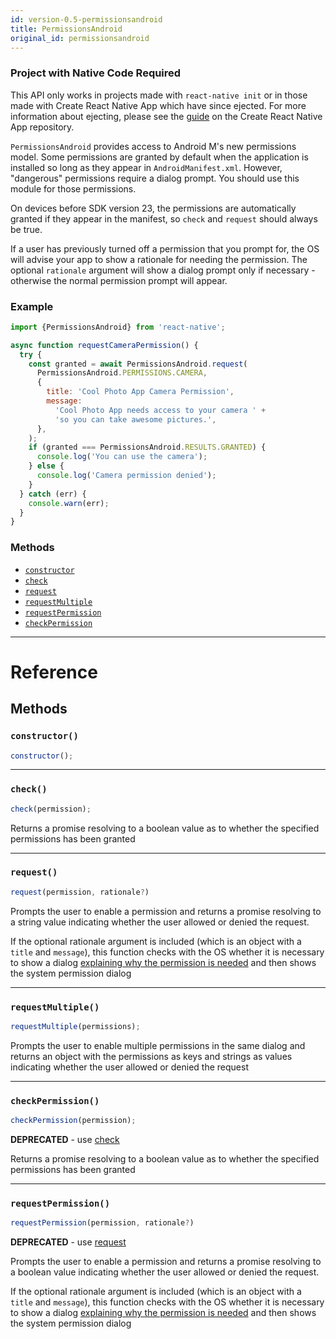 ```yaml
---
id: version-0.5-permissionsandroid
title: PermissionsAndroid
original_id: permissionsandroid
---
```


<div class="banner-crna-ejected">
  <h3>Project with Native Code Required</h3>
  <p>
    This API only works in projects made with <code>react-native init</code>
    or in those made with Create React Native App which have since ejected. For
    more information about ejecting, please see
    the <a href="https://github.com/react-community/create-react-native-app/blob/master/EJECTING.md" target="_blank">guide</a> on
    the Create React Native App repository.
  </p>
</div>

`PermissionsAndroid` provides access to Android M's new permissions model. Some permissions are granted by default when the application is installed so long as they appear in `AndroidManifest.xml`. However, "dangerous" permissions require a dialog prompt. You should use this module for those permissions.

On devices before SDK version 23, the permissions are automatically granted if they appear in the manifest, so `check` and `request` should always be true.

If a user has previously turned off a permission that you prompt for, the OS will advise your app to show a rationale for needing the permission. The optional `rationale` argument will show a dialog prompt only if necessary - otherwise the normal permission prompt will appear.

### Example

```javascript
import {PermissionsAndroid} from 'react-native';

async function requestCameraPermission() {
  try {
    const granted = await PermissionsAndroid.request(
      PermissionsAndroid.PERMISSIONS.CAMERA,
      {
        title: 'Cool Photo App Camera Permission',
        message:
          'Cool Photo App needs access to your camera ' +
          'so you can take awesome pictures.',
      },
    );
    if (granted === PermissionsAndroid.RESULTS.GRANTED) {
      console.log('You can use the camera');
    } else {
      console.log('Camera permission denied');
    }
  } catch (err) {
    console.warn(err);
  }
}
```

### Methods

* [`constructor`](permissionsandroid.md#constructor)
* [`check`](permissionsandroid.md#check)
* [`request`](permissionsandroid.md#request)
* [`requestMultiple`](permissionsandroid.md#requestmultiple)
* [`requestPermission`](permissionsandroid.md#requestpermission)
* [`checkPermission`](permissionsandroid.md#checkpermission)

---

# Reference

## Methods

### `constructor()`

```javascript
constructor();
```

---

### `check()`

```javascript
check(permission);
```

Returns a promise resolving to a boolean value as to whether the specified permissions has been granted

---

### `request()`

```javascript
request(permission, rationale?)
```

Prompts the user to enable a permission and returns a promise resolving to a string value indicating whether the user allowed or denied the request.

If the optional rationale argument is included (which is an object with a `title` and `message`), this function checks with the OS whether it is necessary to show a dialog [explaining why the permission is needed](https://developer.android.com/training/permissions/requesting.html#explain) and then shows the system permission dialog

---

### `requestMultiple()`

```javascript
requestMultiple(permissions);
```

Prompts the user to enable multiple permissions in the same dialog and returns an object with the permissions as keys and strings as values indicating whether the user allowed or denied the request

---

### `checkPermission()`

```javascript
checkPermission(permission);
```

**DEPRECATED** - use [check](permissionsandroid.md#check)

Returns a promise resolving to a boolean value as to whether the specified permissions has been granted

---

### `requestPermission()`

```javascript
requestPermission(permission, rationale?)
```

**DEPRECATED** - use [request](permissionsandroid.md#request)

Prompts the user to enable a permission and returns a promise resolving to a boolean value indicating whether the user allowed or denied the request.

If the optional rationale argument is included (which is an object with a `title` and `message`), this function checks with the OS whether it is necessary to show a dialog [explaining why the permission is needed](https://developer.android.com/training/permissions/requesting.html#explain) and then shows the system permission dialog
